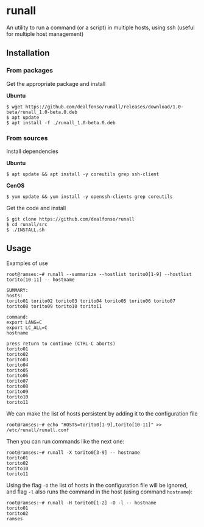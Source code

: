 # runall
An utility to run a command (or a script) in multiple hosts, using ssh (useful for multiple host management)

## Installation

### From packages

Get the appropriate package and install

**Ubuntu**

```
$ wget https://github.com/dealfonso/runall/releases/download/1.0-beta/runall_1.0-beta.0.deb
$ apt update
$ apt install -f ./runall_1.0-beta.0.deb
```

### From sources

Install dependencies

**Ubuntu**

```
$ apt update && apt install -y coreutils grep ssh-client
```

**CenOS**
```
$ yum update && yum install -y openssh-clients grep coreutils
```

Get the code and install

```
$ git clone https://github.com/dealfonso/runall
$ cd runall/src
$ ./INSTALL.sh
```

## Usage

Examples of use

```
root@ramses:~# runall --summarize --hostlist torito0[1-9] --hostlist torito[10-11] -- hostname

SUMMARY:
hosts:
torito01 torito02 torito03 torito04 torito05 torito06 torito07 torito08 torito09 torito10 torito11

command:
export LANG=C
export LC_ALL=C
hostname

press return to continue (CTRL-C aborts) 
torito01
torito02
torito03
torito04
torito05
torito06
torito07
torito08
torito09
torito10
torito11
```

We can make the list of hosts persistent by adding it to the configuration file
```
root@ramses:~# echo "HOSTS=torito0[1-9],torito[10-11]" >> /etc/runall/runall.conf
```

Then you can run commands like the next one:

```
root@ramses:~# runall -X torito0[3-9] -- hostname
torito01
torito02
torito10
torito11
```

Using the flag `-O` the list of hosts in the configuration file will be ignored, and flag `-l` also runs the command in the host (using command `hostname`):

```
root@ramses:~# runall -H torito0[1-2] -O -l -- hostname
torito01
torito02
ramses
```